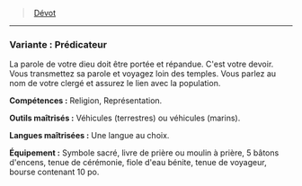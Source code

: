 ﻿---
!SubBackgroundItem
Abilities: Religion, Représentation.
MasteredTools: Véhicules (terrestres) ou véhicules (marins).
MasteredLanguages: Une langue au choix.
Equipment: Symbole sacré, livre de prière ou moulin à prière, 5 bâtons d'encens, tenue de cérémonie, fiole d'eau bénite, tenue de voyageur, bourse contenant 10 po.
Id: background_devot_hd.md#variante--prédicateur
ParentLink: background_devot_hd.md#dévot
Name: 'Variante : Prédicateur'
ParentName: Dévot
NameLevel: 3
Attributes: {}
Description: >+
  La parole de votre dieu doit être portée et répandue. C'est votre devoir. Vous transmettez sa parole et voyagez loin des temples. Vous parlez au nom de votre clergé et assurez le lien avec la population.

---
> [Dévot](hd_background_devot.md)

---

### Variante : Prédicateur

La parole de votre dieu doit être portée et répandue. C'est votre devoir. Vous transmettez sa parole et voyagez loin des temples. Vous parlez au nom de votre clergé et assurez le lien avec la population.

**Compétences :** Religion, Représentation.

**Outils maîtrisés :** Véhicules (terrestres) ou véhicules (marins).

**Langues maîtrisées :** Une langue au choix.

**Équipement :** Symbole sacré, livre de prière ou moulin à prière, 5 bâtons d'encens, tenue de cérémonie, fiole d'eau bénite, tenue de voyageur, bourse contenant 10 po.

